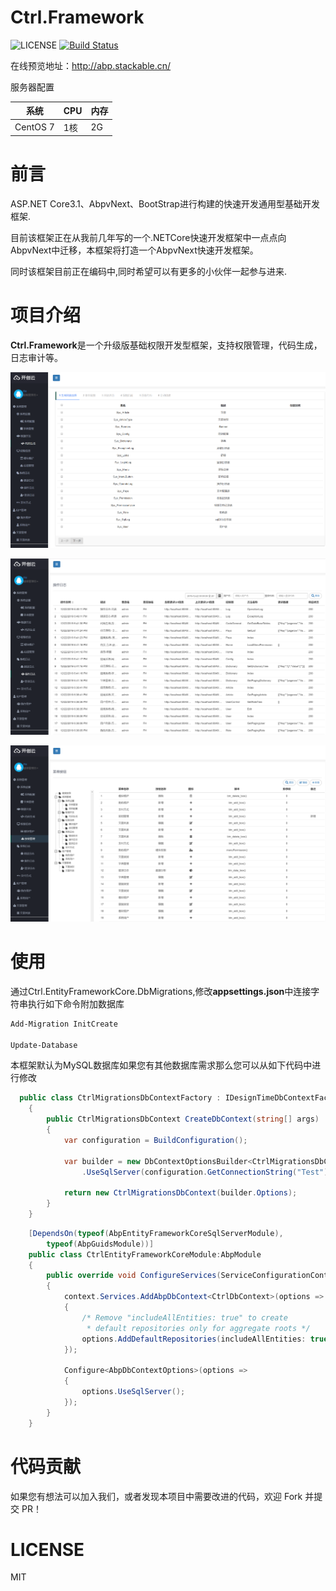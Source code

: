 ﻿Ctrl.Framework
==============

![LICENSE](https://img.shields.io/github/license/ctrlcommunity/Ctrl.Framework?style=plastic)
[![Build Status](https://dev.azure.com/HueiFeng/Ctrl.Framework/_apis/build/status/hueifeng.Ctrl.Framework?branchName=master)](https://dev.azure.com/HueiFeng/Ctrl.Framework/_build/latest?definitionId=14&branchName=master)

在线预览地址：http://abp.stackable.cn/

服务器配置

|  系统   | CPU  | 内存 |
|  ----  | ----  | ---- |
| CentOS 7  | 1核 | 2G |

前言
=====

ASP.NET Core3.1、AbpvNext、BootStrap进行构建的快速开发通用型基础开发框架.


目前该框架正在从我前几年写的一个.NETCore快速开发框架中一点点向AbpvNext中迁移，本框架将打造一个AbpvNext快速开发框架。

同时该框架目前正在编码中,同时希望可以有更多的小伙伴一起参与进来.



项目介绍
=====
**Ctrl.Framework**是一个升级版基础权限开发型框架，支持权限管理，代码生成，日志审计等。

![admin](https://raw.githubusercontent.com/ctrlcommunity/ASP.NET-Core-BaseDesign/dev/src/Presentation/Ctrl.Net/wwwroot/images/admin.png)

![admin](https://raw.githubusercontent.com/ctrlcommunity/ASP.NET-Core-BaseDesign/dev/src/Presentation/Ctrl.Net/wwwroot/images/admin-oplog.png)

![admin](https://raw.githubusercontent.com/ctrlcommunity/ASP.NET-Core-BaseDesign/dev/src/Presentation/Ctrl.Net/wwwroot/images/admin-button.png)

# 使用

通过Ctrl.EntityFrameworkCore.DbMigrations,修改**appsettings.json**中连接字符串执行如下命令附加数据库
```cmd
Add-Migration InitCreate

Update-Database
```
本框架默认为MySQL数据库如果您有其他数据库需求那么您可以从如下代码中进行修改

```csharp
  public class CtrlMigrationsDbContextFactory : IDesignTimeDbContextFactory<CtrlMigrationsDbContext>
    {
        public CtrlMigrationsDbContext CreateDbContext(string[] args)
        {
            var configuration = BuildConfiguration();

            var builder = new DbContextOptionsBuilder<CtrlMigrationsDbContext>()
                .UseSqlServer(configuration.GetConnectionString("Test"));

            return new CtrlMigrationsDbContext(builder.Options);
        }
    }
```
```csharp
    [DependsOn(typeof(AbpEntityFrameworkCoreSqlServerModule),
        typeof(AbpGuidsModule))]
    public class CtrlEntityFrameworkCoreModule:AbpModule
    {
        public override void ConfigureServices(ServiceConfigurationContext context)
        {
            context.Services.AddAbpDbContext<CtrlDbContext>(options =>
            {
                /* Remove "includeAllEntities: true" to create
                 * default repositories only for aggregate roots */
                options.AddDefaultRepositories(includeAllEntities: true);
            });

            Configure<AbpDbContextOptions>(options =>
            {
                options.UseSqlServer();
            });
        }
    }
```



# 代码贡献

如果您有想法可以加入我们，或者发现本项目中需要改进的代码，欢迎 Fork 并提交 PR！


# LICENSE

MIT

